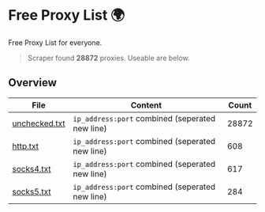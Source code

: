 
# Free Proxy List 🌍

Free Proxy List for everyone.
> Scraper found **28872** proxies. Useable are below.

## Overview

|File|Content|Count|
|----|-------|-----|
|[unchecked.txt](https://raw.githubusercontent.com/yemixzy/proxy-list/main/proxies/unchecked.txt)|`ip_address:port` combined (seperated new line)|28872|
|[http.txt](https://raw.githubusercontent.com/yemixzy/proxy-list/main/proxies/http.txt)|`ip_address:port` combined (seperated new line)|608|
|[socks4.txt](https://raw.githubusercontent.com/yemixzy/proxy-list/main/proxies/socks4.txt)|`ip_address:port` combined (seperated new line)|617|
|[socks5.txt](https://raw.githubusercontent.com/yemixzy/proxy-list/main/proxies/socks5.txt)|`ip_address:port` combined (seperated new line)|284|

